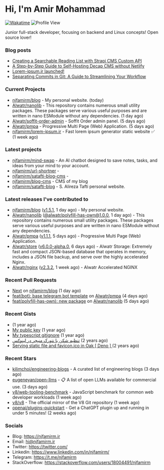 # Hi, I'm Amir Mohammad
[![Wakatime](https://wakatime.com/badge/user/68776a95-d771-48a4-a960-90136239e4fd.svg)](https://wakatime.com/@68776a95-d771-48a4-a960-90136239e4fd)
![Profile View](https://komarev.com/ghpvc/?username=njfamirm)

Junior full-stack developer, focusing on backend and Linux concepts!
Open source lover!

### Blog posts

- [Creating a Searchable Reading List with Strapi CMS Custom API](https://www.njfamirm.ir/en/blog/strapi-custom-api/)
- [A Step-by-Step Guide to Self-Hosting Decap CMS without Netlify](https://www.njfamirm.ir/en/blog/self-hosting-decap-cms/)
- [Lorem-ipsum.ir launched!](https://www.njfamirm.ir/en/blog/lorem-ipsum-ir-launched/)
- [Separating Commits in Git: A Guide to Streamlining Your Workflow](https://www.njfamirm.ir/en/blog/git-separate/)


### Current Projects

- [njfamirm/blog](https://github.com/njfamirm/blog) - My personal website. (today)
- [Alwatr/nanolib](https://github.com/Alwatr/nanolib) - This repository contains numerous small utility packages. These packages serve various useful purposes and are written in nano ESModule without any dependencies. (1 day ago)
- [Alwatr/soffit-order-admin](https://github.com/Alwatr/soffit-order-admin) - Soffit Order admin panel. (5 days ago)
- [Alwatr/pmpa](https://github.com/Alwatr/pmpa) - Progressive Multi Page (Web) Application. (5 days ago)
- [njfamirm/lorem-ipsum.ir](https://github.com/njfamirm/lorem-ipsum.ir) - Fast lorem ipsum generator static website ✅ (1 week ago)

### Latest projects

- [njfamirm/mind-swap](https://github.com/njfamirm/mind-swap) - An AI chatbot designed to save notes, tasks, and ideas from your mind to your account.
- [njfamirm/url-shortner](https://github.com/njfamirm/url-shortner) - 
- [njfamirm/satafti-blog-cms](https://github.com/njfamirm/satafti-blog-cms) - 
- [njfamirm/blog-cms](https://github.com/njfamirm/blog-cms) - CMS of my blog
- [njfamirm/satafti-blog](https://github.com/njfamirm/satafti-blog) - S. Alireza Tafti personal website.

### Latest releases I've contributed to

- [njfamirm/blog](https://github.com/njfamirm/blog) ([v1.5.1](https://github.com/njfamirm/blog/releases/tag/v1.5.1), 1 day ago) - My personal website.
- [Alwatr/nanolib](https://github.com/Alwatr/nanolib) ([@alwatr/polyfill-has-own@1.0.0](https://github.com/Alwatr/nanolib/releases/tag/%40alwatr/polyfill-has-own%401.0.0), 1 day ago) - This repository contains numerous small utility packages. These packages serve various useful purposes and are written in nano ESModule without any dependencies.
- [Alwatr/pmpa](https://github.com/Alwatr/pmpa) ([v1.1.1](https://github.com/Alwatr/pmpa/releases/tag/v1.1.1), 5 days ago) - Progressive Multi Page (Web) Application.
- [Alwatr/store](https://github.com/Alwatr/store) ([v6.0.0-alpha.0](https://github.com/Alwatr/store/releases/tag/v6.0.0-alpha.0), 6 days ago) - Alwatr Storage: Extremely fast and compact JSON-based database that operates in memory, includes a JSON file backup, and serve over the highly accelerated Nginx.
- [Alwatr/nginx](https://github.com/Alwatr/nginx) ([v2.3.2](https://github.com/Alwatr/nginx/releases/tag/v2.3.2), 1 week ago) - Alwatr Accelerated NGINX

### Recent Pull Requests

- [Next](https://github.com/njfamirm/blog/pull/210) on [njfamirm/blog](https://github.com/njfamirm/blog) (1 day ago)
- [feat(bot): base telegram bot template](https://github.com/Alwatr/pmpa/pull/61) on [Alwatr/pmpa](https://github.com/Alwatr/pmpa) (4 days ago)
- [feat(polyfill-has-own): new package](https://github.com/Alwatr/nanolib/pull/38) on [Alwatr/nanolib](https://github.com/Alwatr/nanolib) (5 days ago)

### Recent Gists

- [](https://gist.github.com/022d07ecd84e69ad31ef0bcd32d86b59) (1 year ago)
- [My public key](https://gist.github.com/879f720c9ca74a0934ce571b7285ed34) (1 year ago)
- [My typescript gitignore](https://gist.github.com/6a40b1912daab3f91a02a7b53f3f76c3) (1 year ago)
- [تنظیم شکن با نتورک منیجر در لینوکس](https://gist.github.com/cc40c344e89bdcdf77085cbf1fc05162) (2 years ago)
- [Serving static file and favicon.ico in Oak [ Deno ] ](https://gist.github.com/9bcaca2b6a672e729c099193b4aafe9f) (2 years ago)

### Recent Stars

- [kilimchoi/engineering-blogs](https://github.com/kilimchoi/engineering-blogs) - A curated list of engineering blogs (3 days ago)
- [eugeneyan/open-llms](https://github.com/eugeneyan/open-llms) - 📋 A list of open LLMs available for commercial use. (3 days ago)
- [v8/web-tooling-benchmark](https://github.com/v8/web-tooling-benchmark) - JavaScript benchmark for common web developer workloads (1 week ago)
- [v8/v8](https://github.com/v8/v8) - The official mirror of the V8 Git repository (1 week ago)
- [openai/plugins-quickstart](https://github.com/openai/plugins-quickstart) - Get a ChatGPT plugin up and running in under 5 minutes! (2 weeks ago)

### Socials

- Blog: https://njfamirm.ir
- Email: hi@njfamirm.ir
- Twitter: https://twitter.com/
- Linkedin: https://www.linkedin.com/in/njfamirm/
- Telegram: https://t.me/njfamirm
- StackOverflow: https://stackoverflow.com/users/18004491/njfamirm
